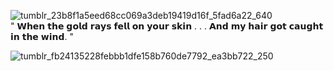 ![tumblr_23b8f1a5eed68cc069a3deb19419d16f_5fad6a22_640](https://github.com/user-attachments/assets/a5b78bb5-1a76-4be8-a5b2-76ad7ed03197)   
" 𝗪𝗵𝗲𝗻 𝘁𝗵𝗲 𝗴𝗼𝗹𝗱 𝗿𝗮𝘆𝘀 𝗳𝗲𝗹𝗹 𝗼𝗻 𝘆𝗼𝘂𝗿 𝘀𝗸𝗶𝗻 . . . 𝗔𝗻𝗱 𝗺𝘆 𝗵𝗮𝗶𝗿 𝗴𝗼𝘁 𝗰𝗮𝘂𝗴𝗵𝘁 𝗶𝗻 𝘁𝗵𝗲 𝘄𝗶𝗻𝗱. "

![tumblr_fb24135228febbb1dfe158b760de7792_ea3bb722_250](https://github.com/user-attachments/assets/68b9c721-9ec0-4629-b585-5b8e7a63bc77)





